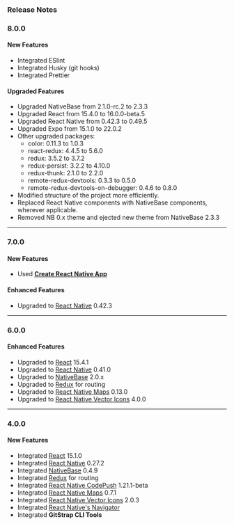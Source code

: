 ### Release Notes

### 8.0.0

#### New Features

*	Integrated ESlint
*	Integrated Husky (git hooks)
*	Integrated Prettier


#### Upgraded Features

*	Upgraded NativeBase from 2.1.0-rc.2 to 2.3.3
*	Upgraded React from 15.4.0 to 16.0.0-beta.5
*	Upgraded React Native from 0.42.3 to 0.49.5
*	Upgraded Expo from 15.1.0 to 22.0.2
*	Other upgraded packages:
    *   color: 0.11.3 to 1.0.3
	*	react-redux: 4.4.5 to 5.6.0
	*	redux: 3.5.2 to 3.7.2
	*	redux-persist: 3.2.2 to 4.10.0
    *   redux-thunk: 2.1.0 to 2.2.0
    *   remote-redux-devtools: 0.3.3 to 0.5.0
	*	remote-redux-devtools-on-debugger: 0.4.6 to 0.8.0
*	Modified structure of the project more efficiently.
*   Replaced React Native components with NativeBase components, wherever applicable.
*   Removed NB 0.x theme and ejected new theme from NativeBase 2.3.3

* * *

### 7.0.0

#### New Features

*   Used [**Create React Native App**](https://github.com/react-community/create-react-native-app)

#### Enhanced Features

*   Upgraded to [React Native](https://github.com/facebook/react-native) 0.42.3

* * *

### 6.0.0

#### Enhanced Features

*   Upgraded to [React](https://facebook.github.io/react/) 15.4.1
*   Upgraded to [React Native](https://github.com/facebook/react-native) 0.41.0
*   Upgraded to [NativeBase](https://github.com/GeekyAnts/NativeBase) 2.0.x
*   Upgraded to [Redux](http://redux.js.org/) for routing
*   Upgraded to [React Native Maps](https://github.com/airbnb/react-native-maps) 0.13.0
*   Upgraded to [React Native Vector Icons](https://github.com/oblador/react-native-vector-icons) 4.0.0

* * *

### 4.0.0

#### New Features

*   Integrated [React](https://facebook.github.io/react/) 15.1.0
*   Integrated [React Native](https://github.com/facebook/react-native) 0.27.2
*   Integrated [NativeBase](https://github.com/GeekyAnts/NativeBase) 0.4.9
*   Integrated [Redux](http://redux.js.org/) for routing
*   Integrated [React Native CodePush](https://github.com/Microsoft/react-native-code-push) 1.21.1-beta
*   Integrated [React Native Maps](https://github.com/airbnb/react-native-maps) 0.7.1
*   Integrated [React Native Vector Icons](https://github.com/oblador/react-native-vector-icons) 2.0.3
*   Integrated [React Native's Navigator](https://facebook.github.io/react-native/docs/navigator.html)
*   Integrated **GitStrap CLI Tools**
